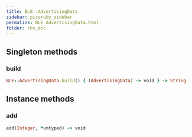 ```yaml
---
title: BLE::AdvertisingData
sidebar: picoruby_sidebar
permalink: BLE_AdvertisingData.html
folder: rbs_doc
---
```

## Singleton methods
### build

```ruby
BLE::AdvertisingData.build() { (AdvertisingData) -> void } -> String
```
## Instance methods
### add

```ruby
add(Integer, *untyped) -> void
```
